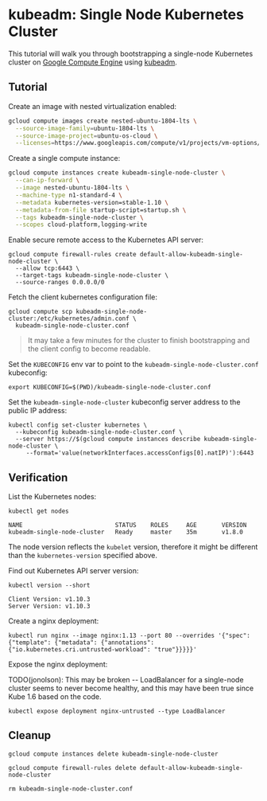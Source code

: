 # kubeadm: Single Node Kubernetes Cluster

This tutorial will walk you through bootstrapping a single-node Kubernetes cluster on [Google Compute Engine](https://cloud.google.com/compute/) using [kubeadm](https://github.com/kubernetes/kubeadm).

## Tutorial

Create an image with nested virtualization enabled:

```bash
gcloud compute images create nested-ubuntu-1804-lts \
  --source-image-family=ubuntu-1804-lts \
  --source-image-project=ubuntu-os-cloud \
  --licenses=https://www.googleapis.com/compute/v1/projects/vm-options/global/licenses/enable-vmx
```

Create a single compute instance:

```bash
gcloud compute instances create kubeadm-single-node-cluster \
  --can-ip-forward \
  --image nested-ubuntu-1804-lts \
  --machine-type n1-standard-4 \
  --metadata kubernetes-version=stable-1.10 \
  --metadata-from-file startup-script=startup.sh \
  --tags kubeadm-single-node-cluster \
  --scopes cloud-platform,logging-write
```

Enable secure remote access to the Kubernetes API server:

```
gcloud compute firewall-rules create default-allow-kubeadm-single-node-cluster \
  --allow tcp:6443 \
  --target-tags kubeadm-single-node-cluster \
  --source-ranges 0.0.0.0/0
```

Fetch the client kubernetes configuration file:

```
gcloud compute scp kubeadm-single-node-cluster:/etc/kubernetes/admin.conf \
  kubeadm-single-node-cluster.conf
```

> It may take a few minutes for the cluster to finish bootstrapping and the client config to become readable.

Set the `KUBECONFIG` env var to point to the `kubeadm-single-node-cluster.conf` kubeconfig:

```
export KUBECONFIG=$(PWD)/kubeadm-single-node-cluster.conf
```

Set the `kubeadm-single-node-cluster` kubeconfig server address to the public IP address:

```
kubectl config set-cluster kubernetes \
  --kubeconfig kubeadm-single-node-cluster.conf \
  --server https://$(gcloud compute instances describe kubeadm-single-node-cluster \
     --format='value(networkInterfaces.accessConfigs[0].natIP)'):6443
```

## Verification

List the Kubernetes nodes:

```
kubectl get nodes
```
``` 
NAME                          STATUS    ROLES     AGE       VERSION
kubeadm-single-node-cluster   Ready     master    35m       v1.8.0
```

The node version reflects the `kubelet` version, therefore it might be different
than the `kubernetes-version` specified above.

Find out Kubernetes API server version:

```
kubectl version --short
```
```
Client Version: v1.10.3
Server Version: v1.10.3
```

Create a nginx deployment:

```
kubectl run nginx --image nginx:1.13 --port 80 --overrides '{"spec": {"template": {"metadata": {"annotations": {"io.kubernetes.cri.untrusted-workload": "true"}}}}}'
```

Expose the nginx deployment:

TODO(jonolson): This may be broken -- LoadBalancer for a single-node cluster
seems to never become healthy, and this may have been true since Kube 1.6 based
on the code.

```
kubectl expose deployment nginx-untrusted --type LoadBalancer
```

## Cleanup

```
gcloud compute instances delete kubeadm-single-node-cluster
```

```
gcloud compute firewall-rules delete default-allow-kubeadm-single-node-cluster
```

```
rm kubeadm-single-node-cluster.conf
```
